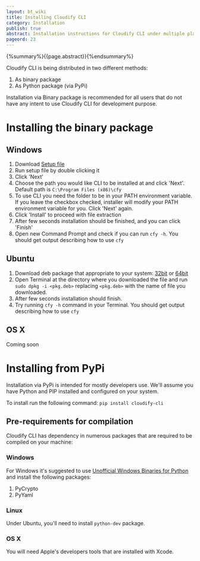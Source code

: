 ```yaml
---
layout: bt_wiki
title: Installing Cloudify CLI
category: Installation
publish: true
abstract: Installation instructions for Cloudify CLI under multiple platforms
pageord: 23
---
```

{%summary%}{{page.abstract}}{%endsummary%}

Cloudify CLI is being distributed in two different methods:

1. As binary package
1. As Python package (via PyPi)

Installation via Binary package is recommended for all users that do not have
any intent to use Cloudify CLI for development purpose.

# Installing the binary package

## Windows
1. Download [Setup file](http://gigaspaces-repository-eu.s3.amazonaws.com/org/cloudify3/3.0.0/nightly_6/cloudify-cli_3.0.0-ga-b6.exe)
1. Run setup file by double clicking it
1. Click 'Next'
1. Choose the path you would like CLI to be installed at and click 'Next'.
Default path is `C:\Program Files (x86)\cfy`
1. To use CLI you need the folder to be in your PATH environment variable. If
you leave the checkbox checked, installer will modify your PATH environment
variable for you. Click 'Next' again.
1. Click 'Install' to proceed with file extraction
1. After few seconds installation should be finished, and you can click 'Finish'
1. Open new Command Prompt and check if you can run `cfy -h`. You should get
output describing how to use `cfy`

## Ubuntu
1. Download deb package that appropriate to your system:
[32bit](http://gigaspaces-repository-eu.s3.amazonaws.com/org/cloudify3/3.0.0/nightly_6/cloudify-cli_3.0.0-ga-b6_i386.deb) or
[64bit](http://gigaspaces-repository-eu.s3.amazonaws.com/org/cloudify3/3.0.0/nightly_6/cloudify-cli_3.0.0-ga-b6_amd64.deb)
1. Open Terminal at the directory where you downloaded the file and run
`sudo dpkg -i <pkg.deb>` replacing `<pkg.deb>` with the name of file you downloaded.
1. After few seconds installation should finish.
1. Try running `cfy -h` command in your Terminal. You should get output
describing how to use `cfy`

## OS X
Coming soon

# Installing from PyPi
Installation via PyPi is intended for mostly developers use. We'll assume you
have Python and PIP installed and configured on your system.

To install run the following command: `pip install cloudify-cli`

## Pre-requirements for compilation
Cloudify CLI has dependency in numerous packages that are required to be compiled on your machine:

### Windows
For Windows it's suggested to use [Unofficial Windows Binaries for Python](http://www.lfd.uci.edu/~gohlke/pythonlibs)
and install the following packages:

1. PyCrypto
2. PyYaml

### Linux
Under Ubuntu, you'll need to install `python-dev` package.

### OS X
You will need Apple's developers tools that are installed with Xcode.
